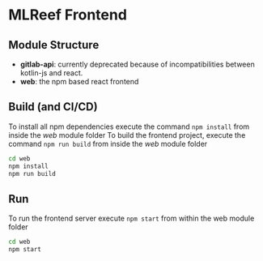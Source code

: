# MLReef Frontend


## Module Structure
* **gitlab-api**: currently deprecated because of incompatibilities between kotlin-js and react.
* **web**: the npm based react frontend



## Build (and CI/CD)
To install all npm dependencies execute the command `npm install` from inside the _web_ module folder
To build the frontend project, execute the command `npm run build` from inside the _web_ module folder 
```bash
cd web
npm install
npm run build

```

## Run
To run the frontend server execute `npm start` from within the web module folder
```bash
cd web
npm start
```
